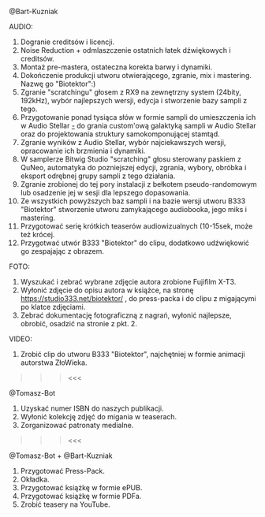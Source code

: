 @Bart-Kuzniak

AUDIO:
1. Dogranie creditsów i licencji.
2. Noise Reduction + odmlaszczenie ostatnich łatek dźwiękowych i creditsów.
3. Montaż pre-mastera, ostateczna korekta barwy i dynamiki.
4. Dokończenie produkcji utworu otwierającego, zgranie, mix i mastering. Nazwę go "Biotektor":)
5. Zgranie "scratchingu" głosem z RX9 na zewnętrzny system (24bity, 192kHz), wybór najlepszych wersji, edycja i stworzenie bazy sampli z tego.
6. Przygotowanie ponad tysiąca słów w formie sampli do umieszczenia ich w Audio Stellar [-](https://audiostellar.xyz/) do grania custom'ową galaktyką sampli w Audio Stellar oraz do projektowania struktury samokomponującej stamtąd.
7. Zgranie wyników z Audio Stellar, wybór najciekawszych wersji, opracowanie ich brzmienia i dynamiki.
8. W samplerze Bitwig Studio "scratching" głosu sterowany paskiem z QuNeo, automatyka do pozniejszej edycji, zgrania, wybory, obróbka i eksport odrębnej grupy sampli z tego działania.
9. Zgranie zrobionej do tej pory instalacji z bełkotem pseudo-randomowym lub osadzenie jej w sesji dla lepszego dopasowania. 
10. Ze wszystkich powyższych baz sampli i na bazie wersji utworu B333 "Biotektor" stworzenie utworu zamykającego audiobooka, jego miks i mastering.
11. Przygotować serię krótkich teaserów audiowizualnych (10-15sek, może też krócej.
12. Przygotwać utwór B333 "Biotektor" do clipu, dodatkowo udźwiękowić go zespajając z obrazem.

FOTO:
1. Wyszukać i zebrać wybrane zdjęcie autora zrobione Fujifilm X-T3.
2. Wyłonić zdjęcie do opisu autora w książce, na stronę https://studio333.net/biotektor/ , do press-packa i do clipu z migającymi po klatce zdjęciami.
3. Zebrać dokumentację fotograficzną z nagrań, wyłonić najlepsze, obrobić, osadzić na stronie z pkt. 2.

VIDEO:
1. Zrobić clip do utworu B333 "Biotektor", najchętniej w formie animacji autorstwa ZłoWieka.

>>><<<

@Tomasz-Bot
1. Uzyskać numer ISBN do naszych publikacji.
2. Wyłonić kolekcję zdjęć do migania w teaserach.
3. Zorganizować patronaty medialne.

>>><<<

@Tomasz-Bot + @Bart-Kuzniak
1. Przygotować Press-Pack.
2. Okładka.
3. Przygotować książkę w formie ePUB.
4. Przygotować książkę w formie PDFa.
5. Zrobić teasery na YouTube.
